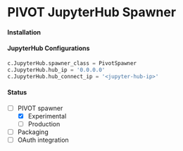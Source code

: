 PIVOT JupyterHub Spawner
========================
#### Installation

#### JupyterHub Configurations
```python 
c.JupyterHub.spawner_class = PivotSpawner
c.JupyterHub.hub_ip = '0.0.0.0'
c.JupyterHub.hub_connect_ip = '<jupyter-hub-ip>'
```

#### Status
- [ ] PIVOT spawner
    - [x] Experimental
    - [ ] Production
- [ ] Packaging
- [ ] OAuth integration
